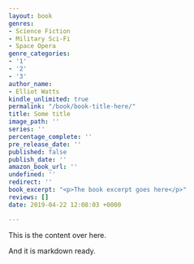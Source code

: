 ```yaml
---
layout: book
genres:
- Science Fiction
- Military Sci-Fi
- Space Opera
genre_categories:
- '1'
- '2'
- '3'
author_name:
- Elliot Watts
kindle_unlimited: true
permalink: "/book/book-title-here/"
title: Some title
image_path: ''
series: ''
percentage_complete: ''
pre_release_date: ''
published: false
publish_date: ''
amazon_book_url: ''
undefined: ''
redirect: ''
book_excerpt: "<p>The book excerpt goes here</p>"
reviews: []
date: 2019-04-22 12:08:03 +0000

---
```

This is the content over here.

And it is markdown ready.